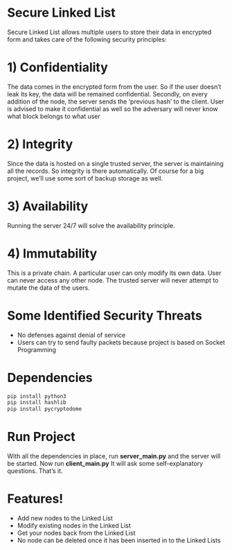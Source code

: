 # Secure Linked List
Secure Linked List allows multiple users to store their data in encrypted form and takes care of the following security principles:
# 1) Confidentiality
The data comes in the encrypted form from the user. So if the user doesn’t leak its key, the data will be remained confidential. Secondly, on every addition of the node, the server sends the ‘previous hash’ to the client. User is advised to make it confidential as well so the adversary will never know what block belongs to what user
# 2) Integrity
Since the data is hosted on a single trusted server, the server is maintaining all the
records. So integrity is there automatically. Of course for a big project, we’ll use some
sort of backup storage as well.
# 3) Availability
Running the server 24/7 will solve the availability principle.
# 4) Immutability
This is a private chain. A particular user can only modify its own data. User can never
access any other node. The trusted server will never attempt to mutate the data of the
users.

# Some Identified Security Threats
- No defenses against denial of service
- Users can try to send faulty packets because project is based on Socket Programming

# Dependencies
```sh
pip install python3
pip install hashlib
pip install pycryptodome
```
# Run Project
With all the dependencies in place, run **server_main.py** and the server will be started. Now run **client_main.py** It will ask some self-explanatory questions. That’s it.

# Features!
- Add new nodes to the Linked List
- Modify existing nodes in the Linked List
- Get your nodes back from the Linked List
- No node can be deleted once it has been inserted in to the Linked Lists